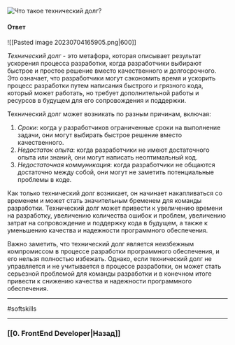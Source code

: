 ![Что такое технический долг?](https://youtu.be/nTE4qvSvxXY?t=440)

#### Ответ

![[Pasted image 20230704165905.png|600]]

*Технический долг* - это метафора, которая описывает результат ускорения процесса разработки, когда разработчики выбирают быстрое и простое решение вместо качественного и долгосрочного. Это означает, что разработчики могут сэкономить время и ускорить процесс разработки путем написания быстрого и грязного кода, который может работать, но требует дополнительной работы и ресурсов в будущем для его сопровождения и поддержки.

Технический долг может возникать по разным причинам, включая:

1. *Сроки*: когда у разработчиков ограниченные сроки на выполнение задачи, они могут выбирать быстрое решение вместо качественного.
2. *Недостаток опыта*: когда разработчики не имеют достаточного опыта или знаний, они могут написать неоптимальный код.
3. *Недостаточная коммуникация*: когда разработчики не общаются достаточно между собой, они могут не заметить потенциальные проблемы в коде.

Как только технический долг возникает, он начинает накапливаться со временем и может стать значительным бременем для команды разработки. Технический долг может привести к увеличению времени на разработку, увеличению количества ошибок и проблем, увеличению затрат на сопровождение и поддержку кода в будущем, а также к уменьшению качества и надежности программного обеспечения.

Важно заметить, что технический долг является неизбежным компромиссом в процессе разработки программного обеспечения, и его нельзя полностью избежать. Однако, если технический долг не управляется и не учитывается в процессе разработки, он может стать серьезной проблемой для команды разработки и в конечном итоге привести к снижению качества и надежности программного обеспечения.

___
#softskills 

___

### [[0. FrontEnd Developer|Назад]]
